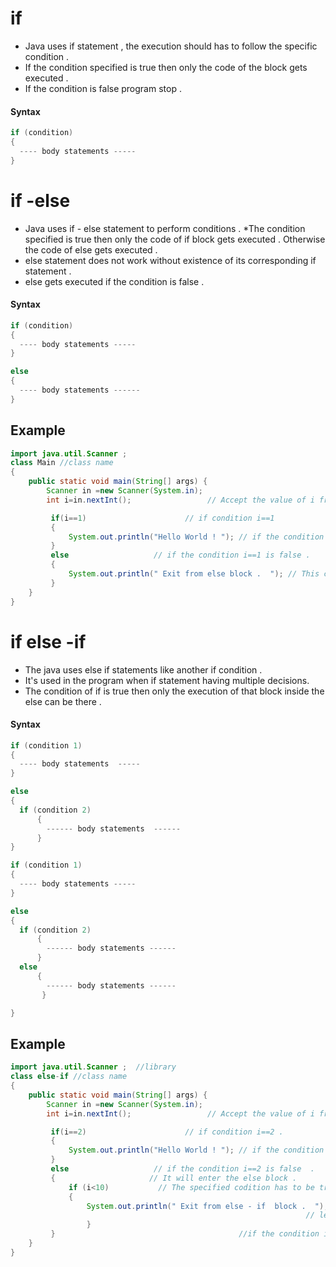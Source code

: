 # if
* Java uses if statement , the execution should has to follow the specific condition  .
* If the condition specified is true then only the code of the block gets executed .
* If the condition is false program stop .
#### Syntax
```java
if (condition)
{
  ---- body statements -----
}
```

# if -else
* Java uses if - else statement to perform conditions .
*The condition specified is true then only the code of if block gets  executed . Otherwise the code of else gets executed .
* else statement does not work without  existence  of its corresponding if statement .
* else gets executed if the condition is false .

#### Syntax
```java
if (condition)
{
  ---- body statements -----
}

else
{
  ---- body statements ------
}
```

## Example
```java
import java.util.Scanner ;
class Main //class name
{
	public static void main(String[] args) {
	    Scanner in =new Scanner(System.in);
	    int i=in.nextInt();                 // Accept the value of i from the user .

	     if(i==1)                      // if condition i==1
	     {
	         System.out.println("Hello World ! "); // if the condition i==1 is true .
	     }
	     else                   // if the condition i==1 is false .
	     {
	         System.out.println(" Exit from else block .  "); // This code will get executed .
	     }
	}
}
```

# if else -if
* The java uses else if statements like another if condition .
* It's used in the program when if statement having multiple decisions.
* The condition of if is true then only  the execution of that block inside the else can be there .

#### Syntax
```java
if (condition 1)
{
  ---- body statements  -----
}

else
{
  if (condition 2)
      {
        ------ body statements  ------
      }
}

```



```java
if (condition 1)
{
  ---- body statements -----
}

else
{
  if (condition 2)
      {
        ------ body statements ------
      }
  else
      {
        ------ body statements ------
       }

}

```


## Example
```java
import java.util.Scanner ;  //library
class else-if //class name
{
	public static void main(String[] args) {
	    Scanner in =new Scanner(System.in);
	    int i=in.nextInt();                 // Accept the value of i from the user .

	     if(i==2)                      // if condition i==2 .
	     {
	         System.out.println("Hello World ! "); // if the condition i==2 is true .
	     }
	     else                   // if the condition i==2 is false  .
	     {                     // It will enter the else block .
	         if (i<10)           // The specified codition has to be true to perform the following execution .
	         {
	             System.out.println(" Exit from else - if  block .  "); // This  will be executed if the value of i is  .
	                                                              // lesser than 10 only .
	             }
	     }                                         //if the condition i<10 is not true . No execution .
	}
}
```
